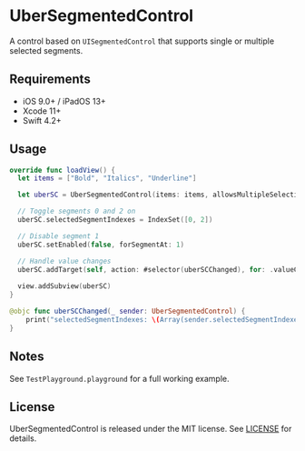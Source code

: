 # UberSegmentedControl

A control based on `UISegmentedControl` that supports single or multiple selected segments. 

## Requirements

- iOS 9.0+ / iPadOS 13+
- Xcode 11+
- Swift 4.2+

## Usage

```swift
override func loadView() {
  let items = ["Bold", "Italics", "Underline"]

  let uberSC = UberSegmentedControl(items: items, allowsMultipleSelection: true)

  // Toggle segments 0 and 2 on
  uberSC.selectedSegmentIndexes = IndexSet([0, 2])

  // Disable segment 1
  uberSC.setEnabled(false, forSegmentAt: 1)

  // Handle value changes
  uberSC.addTarget(self, action: #selector(uberSCChanged), for: .valueChanged)
  
  view.addSubview(uberSC)
}

@objc func uberSCChanged(_ sender: UberSegmentedControl) {
    print("selectedSegmentIndexes: \(Array(sender.selectedSegmentIndexes))")
}
```

## Notes

See `TestPlayground.playground` for a full working example.

## License

UberSegmentedControl is released under the MIT license. See [LICENSE](LICENSE) for details.
